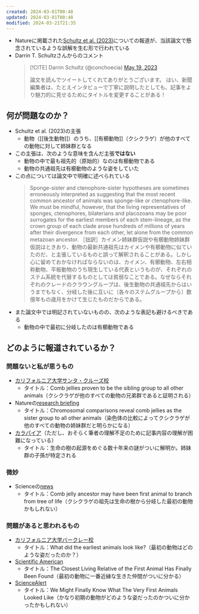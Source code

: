 ```yaml
---
created: 2024-03-01T00:48
updated: 2024-03-01T00:48
modified: 2024-03-21T21:35
---
```


- Natureに掲載された[Schultz et al. (2023)](https://doi.org/10.1038/s41586-023-05936-6)についての報道が、当該論文で懸念されているような誤解を生む形で行われている
- Darrin T. Schultzさんからのコメント
    > [!CITE] Darrin Schultz (@conchoecia) [May 19, 2023](https://twitter.com/conchoecia/status/1659672279725268993)
    > 
    > 論文を読んでツイートしてくれてありがとうございます。 はい、新聞編集者は、たとえインタビューで丁寧に説明したとしても、記事をより魅力的に見せるためにタイトルを変更することがある！

## 何が問題なのか？

- Schultz et al. (2023)の主張
    - 動物（[[後生動物]]）のうち、[[有櫛動物]]（クシクラゲ）が他のすべての動物に対して姉妹群となる
- この主張は、次のような意味を含んだ主張**ではない**
    - 動物の中で最も祖先的（原始的）なのは有櫛動物である
    - 動物の共通祖先は有櫛動物のような姿をしていた
- この点については論文中で明確に述べられている
    > Sponge-sister and ctenophore-sister hypotheses are sometimes erroneously interpreted as suggesting that the most recent common ancestor of animals was sponge-like or ctenophore-like. We must be mindful, however, that the living representatives of sponges, ctenophores, bilaterians and placozoans may be poor surrogates for the earliest members of each stem-lineage, as the crown group of each clade arose hundreds of millions of years after their divergence from each other, let alone from the common metazoan ancestor.
    > ［拙訳］カイメン姉妹群仮説や有櫛動物姉妹群仮説はときおり、動物の最新共通祖先はカイメンや有櫛動物に似ていたのだ、と主張しているものと誤って解釈されることがある。しかし心に留めておかなければならないのは、カイメン、有櫛動物、左右相称動物、平板動物のうち現生している代表というものが、それぞれのステム系統を代替するものとしては貧弱なことである。なぜならそれぞれのクレードのクラウングループは、後生動物の共通祖先からはいうまでもなく、分岐した後に互いに〔各々のステムグループから〕数億年もの歳月をかけて生じたものだからである。
- また論文中では明記されていないものの、次のような表記も避けるべきである
    - 動物の中で最初に分岐したのは有櫛動物である

## どのように報道されているか？
### 問題ないと私が思うもの

 - [カリフォルニア大学サンタ・クルーズ校](https://news.ucsc.edu/2023/05/animal-siblings.html)
    - タイトル：Comb jellies proven to be the sibling group to all other animals（クシクラゲが他のすべての動物の兄弟群であると証明される）
- Natureの[research briefing](https://doi.org/10.1038/d41586-023-00807-6)
    - タイトル：Chromosomal comparisons reveal comb jellies as the sister group to all other animals（染色体の比較によってクシクラゲが他のすべての動物の姉妹群だと明らかになる）
- [カラパイア](https://karapaia.com/archives/52322931.html)（ただし、おそらく筆者の理解不足のために記事内容の理解が困難になっている）
    - タイトル：生命の樹の起源をめぐる数十年来の謎がついに解明か。姉妹群の子孫が特定される

### 微妙

- Scienceの[news](https://doi.org/10.1126/science.adi7853)
    - タイトル：Comb jelly ancestor may have been first animal to branch from tree of life（クシクラゲの祖先は生命の樹から分岐した最初の動物かもしれない）

### 問題があると思われるもの
- [カリフォルニア大学バークレー校](https://news.berkeley.edu/2023/05/17/what-did-the-earliest-animals-look-like/)
    - タイトル：What did the earliest animals look like?（最初の動物はどのような姿だったのか？）
- [Scientific American](https://www.scientificamerican.com/article/the-closest-living-relative-of-the-first-animal-has-finally-been-found/)
    - タイトル：The Closest Living Relative of the First Animal Has Finally Been Found（最初の動物に一番近縁な生きた仲間がついに分かる）
- [ScienceAlert](https://www.sciencealert.com/we-might-finally-know-what-the-very-first-animals-looked-like)
    - タイトル：We Might Finally Know What The Very First Animals Looked Like（かなり初期の動物がどのような姿だったのかついに分かったかもしれない）

